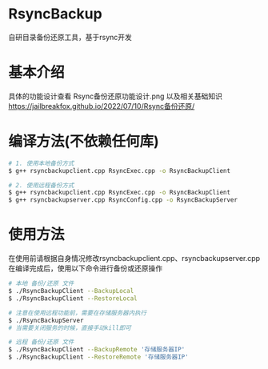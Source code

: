 # RsyncBackup
自研目录备份还原工具，基于rsync开发

# 基本介绍
具体的功能设计查看 Rsync备份还原功能设计.png
以及相关基础知识 https://jailbreakfox.github.io/2022/07/10/Rsync备份还原/

# 编译方法(不依赖任何库)
```sh
# 1. 使用本地备份方式
$ g++ rsyncbackupclient.cpp RsyncExec.cpp -o RsyncBackupClient

# 2. 使用远程备份方式
$ g++ rsyncbackupclient.cpp RsyncExec.cpp -o RsyncBackupClient
$ g++ rsyncbackupserver.cpp RsyncConfig.cpp -o RsyncBackupServer
```

# 使用方法
在使用前请根据自身情况修改rsyncbackupclient.cpp、rsyncbackupserver.cpp
在编译完成后，使用以下命令进行备份或还原操作
```sh
# 本地 备份/还原 文件
$ ./RsyncBackupClient --BackupLocal
$ ./RsyncBackupClient --RestoreLocal

# 注意在使用远程功能前，需要在存储服务器内执行
$ ./RsyncBackupServer
# 当需要关闭服务的时候，直接手动kill即可

# 远程 备份/还原 文件
$ ./RsyncBackupClient --BackupRemote '存储服务器IP'
$ ./RsyncBackupClient --RestoreRemote '存储服务器IP'
```
